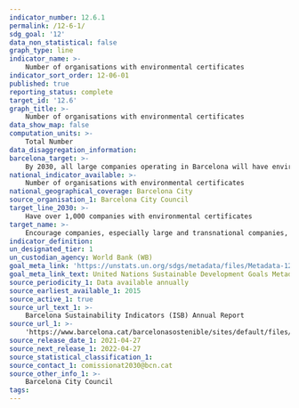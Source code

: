 ```yaml
---
indicator_number: 12.6.1
permalink: /12-6-1/
sdg_goal: '12'
data_non_statistical: false
graph_type: line
indicator_name: >-
    Number of organisations with environmental certificates
indicator_sort_order: 12-06-01
published: true
reporting_status: complete
target_id: '12.6'
graph_title: >-
    Number of organisations with environmental certificates
data_show_map: false
computation_units: >-
    Total Number
data_disaggregation_information:
barcelona_target: >-
    By 2030, all large companies operating in Barcelona will have environmental certificates
national_indicator_available: >-
    Number of organisations with environmental certificates
national_geographical_coverage: Barcelona City
source_organisation_1: Barcelona City Council
target_line_2030: >-
    Have over 1,000 companies with environmental certificates
target_name: >-
    Encourage companies, especially large and transnational companies, to adopt sustainable practices and to integrate sustainability information into their reporting cycle
indicator_definition:
un_designated_tier: 1
un_custodian_agency: World Bank (WB)
goal_meta_link: 'https://unstats.un.org/sdgs/metadata/files/Metadata-12-06-01.pdf'
goal_meta_link_text: United Nations Sustainable Development Goals Metadata (pdf 894kB)
source_periodicity_1: Data available annually
source_earliest_available_1: 2015
source_active_1: true
source_url_text_1: >-
    Barcelona Sustainability Indicators (ISB) Annual Report 
source_url_1: >- 
    'https://www.barcelona.cat/barcelonasostenible/sites/default/files/Indicadors/Indicadors2018/2018_informe_indicadors_sostenibilitat-bcn_0.pdf'
source_release_date_1: 2021-04-27
source_next_release_1: 2022-04-27
source_statistical_classification_1: 
source_contact_1: comissionat2030@bcn.cat
source_other_info_1: >-
    Barcelona City Council
tags:
---
```

